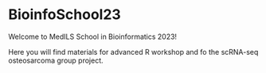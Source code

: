 # BioinfoSchool23
Welcome to MedILS School in Bioinformatics 2023!

Here you will find materials for advanced R workshop and fo the scRNA-seq osteosarcoma group project. 
